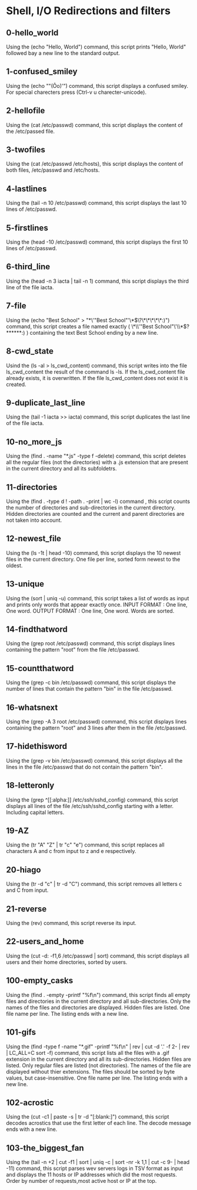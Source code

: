 # Shell, I/O Redirections and filters

## 0-hello_world
Using the (echo "Hello, World") command, this script prints "Hello, World" followed bay a new line to the standard output.

## 1-confused_smiley
Using the (echo "\"(Ôo)'") command, this script displays a confused smiley. For special charecters press (Ctrl-v u charecter-unicode).

## 2-hellofile
Using the (cat /etc/passwd) command, this script displays the content of the /etc/passed file.

## 3-twofiles
Using the (cat /etc/passwd /etc/hosts), this script displays the content of both files, /etc/passwd and /etc/hosts.

## 4-lastlines
Using the (tail -n 10 /etc/passwd) command, this script displays the last 10 lines of /etc/passwd.

## 5-firstlines
Using the (head -10 /etc/passwd) command, this script displays the first 10 lines of /etc/passwd.

## 6-third_line
Using the (head -n 3 iacta | tail -n 1) command, this script displays the third line of the file iacta.

## 7-file
Using the (echo "Best School" > "\*\\\'\"Best School\"\'\\\*$\?\*\*\*\*\*:)") command, this script creates a file named exactly (   \*\\'"Best School"\'\\*$\?\*\*\*\*\*\*:)  )  containing the text Best School ending by a new line.

## 8-cwd_state
Usind the (ls -al > ls_cwd_content) command, this script writes into the file ls_cwd_content the result of the command ls -ls. If the ls_cwd_content file already exists, it is overwritten. If the file ls_cwd_content does not exist it is created.

## 9-duplicate_last_line
Using the (tail -1 iacta >> iacta) command, this script duplicates the last line of the file iacta.

## 10-no_more_js
Using the (find . -name "*.js" -type f -delete) command, this script deletes all the regular files (not the directories) with a .js extension that are present in the current directory and all its subfoldetrs.

## 11-directories
Using the (find . -type d ! -path . -print | wc -l) command , this script counts the number of directories and sub-directories in the current directory. Hidden directories are counted and the current and parent directories are not taken into account.

## 12-newest_file
Using the (ls -1t | head -10) command, this script displays the 10 newest files in the current directory. One file per line, sorted form newest to the oldest.

## 13-unique
Using the (sort | uniq -u) command, this script takes a list of words as input and prints only words that appear exactly once.
INPUT FORMAT : One line, One word.
OUTPUT FORMAT : One line, One word.
Words are sorted.

## 14-findthatword
Using the (grep root /etc/passwd) command, this script displays lines containing the pattern "root" from the file /etc/passwd.

## 15-countthatword
Using the (grep -c bin /etc/passwd) command, this script displays the number of lines that contain the pattern "bin" in the file /etc/passwd.

## 16-whatsnext
Using the (grep -A 3 root /etc/passwd) command, this script displays lines containing the pattern "root" and 3 lines after them in the file /etc/passwd.

## 17-hidethisword
Using the (grep -v bin /etc/passwd) command, this script displays all the lines in the file /etc/passwd that do not contain the pattern "bin".

## 18-letteronly
Using the (grep ^[[:alpha:]] /etc/ssh/sshd_config) command, this script displays all lines of the file /etc/ssh/sshd_config starting with a letter. Including capital letters.

## 19-AZ
Using the (tr "A" "Z" | tr "c" "e") command, this script replaces all characters A and c from input to z and e respectively.

## 20-hiago
Using the (tr -d "c" | tr -d "C") command, this script removes all letters c and C from input.

## 21-reverse
Using the (rev) command, this script reverse its input.

## 22-users_and_home
Using the (cut -d: -f1,6 /etc/passwd | sort) command, this script displays all users and their home directories, sorted by users.

## 100-empty_casks
Using the (find . -empty -printf "%f\n") command, this script finds all empty files and directories in the current directory and all sub-directories. Only the names of the files and directories are displayed. Hidden files are listed. One file name per line. The listing ends with a new line.

## 101-gifs
Using the (find -type f -name "*.gif" -printf "%f\n" | rev | cut -d '.' -f 2- | rev | LC_ALL=C sort -f) command, this script lists all the files with a .gif extension in the current directory and all its sub-directories. Hidden files are listed. Only regular files are listed (not directories). The names of the file are displayed without thier extensions. The files should be sorted by byte values, but case-insensitive. One file name per line. The listing ends with a new line.

## 102-acrostic
Using the (cut -c1 | paste -s | tr -d "[:blank:]") command, this script decodes acrostics that use the first letter of each line. The decode message ends with a new line.

## 103-the_biggest_fan
Using the (tail -n +2 | cut -f1 | sort | uniq -c | sort -nr -k 1,1 | cut -c 9- | head -11) command, this script parses wev servers logs in TSV format as input and displays the 11 hosts or IP addresses which did the most requests. Order by number of requests,most active host or IP at the top.
